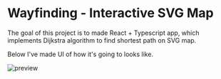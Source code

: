 # Wayfinding - Interactive SVG Map

The goal of this project is to made React + Typescript app, which implements Dijkstra algorithm to find shortest path on SVG map.

Below I've made UI of how it's going to looks like.

![preview](https://lh3.googleusercontent.com/FyJhB6iVWXGNx3itiKnjUjlIaVi3drysrDHyY186JS7T1QRRMILXukXqUW2l_x9-_TIHwZmgh83hlQ=w1919-h947-rw)
